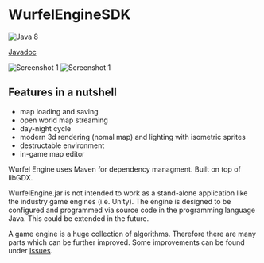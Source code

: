 # WurfelEngineSDK
![Java 8](https://img.shields.io/badge/Java-8-lightgrey.svg)

[Javadoc](http://bsvogler.github.io/WurfelEngineSDK/>)

![Screenshot 1](http://wurfelengine.net/screenshots/2017_0.jpg)
![Screenshot 1](http://wurfelengine.net/screenshots/2017_1.jpg)

## Features in a nutshell
* map loading and saving
* open world map streaming
* day-night cycle
* modern 3d rendering (nomal map) and lighting with isometric sprites
* destructable environment
* in-game map editor


Wurfel Engine uses Maven for dependency managment. Built on top of libGDX.

WurfelEngine.jar is not intended to work as a stand-alone application like the industry game engines (i.e. Unity). The engine is designed to be configured and programmed via source code in the programming language Java. This could be extended in the future.

A game engine is a huge collection of algorithms. Therefore there are many parts which can be further improved. Some improvements can be found under [Issues](https://github.com/BSVogler/WurfelEngineSDK/issues).

